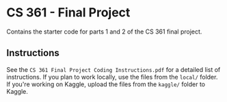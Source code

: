 # CS 361 - Final Project
Contains the starter code for parts 1 and 2 of the CS 361 final project.

## Instructions
See the `CS 361 Final Project Coding Instructions.pdf` for a detailed list of instructions. If you plan to work locally, use the files from the `local/` folder. If you're working on Kaggle, upload the files from the `kaggle/` folder to Kaggle.